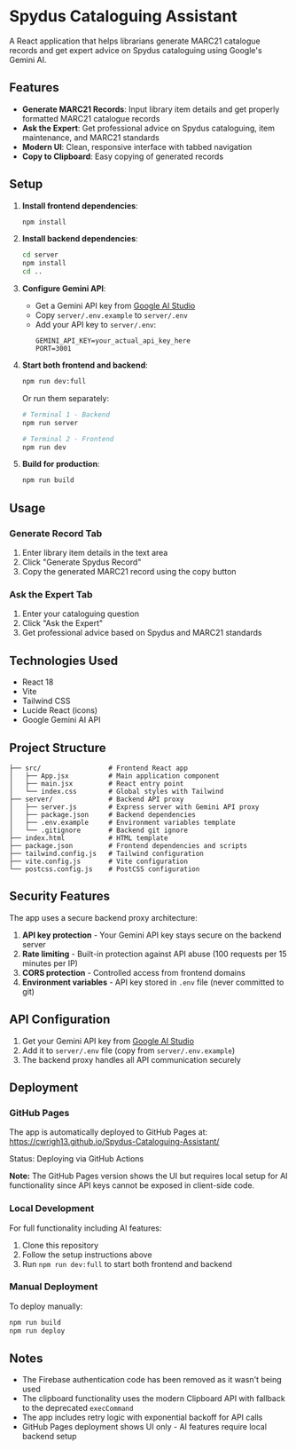 # Spydus Cataloguing Assistant

A React application that helps librarians generate MARC21 catalogue records and get expert advice on Spydus cataloguing using Google's Gemini AI.

## Features

- **Generate MARC21 Records**: Input library item details and get properly formatted MARC21 catalogue records
- **Ask the Expert**: Get professional advice on Spydus cataloguing, item maintenance, and MARC21 standards
- **Modern UI**: Clean, responsive interface with tabbed navigation
- **Copy to Clipboard**: Easy copying of generated records

## Setup

1. **Install frontend dependencies**:
   ```bash
   npm install
   ```

2. **Install backend dependencies**:
   ```bash
   cd server
   npm install
   cd ..
   ```

3. **Configure Gemini API**:
   - Get a Gemini API key from [Google AI Studio](https://makersuite.google.com/app/apikey)
   - Copy `server/.env.example` to `server/.env`
   - Add your API key to `server/.env`:
     ```
     GEMINI_API_KEY=your_actual_api_key_here
     PORT=3001
     ```

4. **Start both frontend and backend**:
   ```bash
   npm run dev:full
   ```
   
   Or run them separately:
   ```bash
   # Terminal 1 - Backend
   npm run server
   
   # Terminal 2 - Frontend  
   npm run dev
   ```

5. **Build for production**:
   ```bash
   npm run build
   ```

## Usage

### Generate Record Tab
1. Enter library item details in the text area
2. Click "Generate Spydus Record" 
3. Copy the generated MARC21 record using the copy button

### Ask the Expert Tab
1. Enter your cataloguing question
2. Click "Ask the Expert"
3. Get professional advice based on Spydus and MARC21 standards

## Technologies Used

- React 18
- Vite
- Tailwind CSS
- Lucide React (icons)
- Google Gemini AI API

## Project Structure

```
├── src/                 # Frontend React app
│   ├── App.jsx          # Main application component
│   ├── main.jsx         # React entry point
│   └── index.css        # Global styles with Tailwind
├── server/              # Backend API proxy
│   ├── server.js        # Express server with Gemini API proxy
│   ├── package.json     # Backend dependencies
│   ├── .env.example     # Environment variables template
│   └── .gitignore       # Backend git ignore
├── index.html           # HTML template
├── package.json         # Frontend dependencies and scripts
├── tailwind.config.js   # Tailwind configuration
├── vite.config.js       # Vite configuration
└── postcss.config.js    # PostCSS configuration
```

## Security Features

The app uses a secure backend proxy architecture:
1. **API key protection** - Your Gemini API key stays secure on the backend server
2. **Rate limiting** - Built-in protection against API abuse (100 requests per 15 minutes per IP)
3. **CORS protection** - Controlled access from frontend domains
4. **Environment variables** - API key stored in `.env` file (never committed to git)

## API Configuration

1. Get your Gemini API key from [Google AI Studio](https://makersuite.google.com/app/apikey)
2. Add it to `server/.env` file (copy from `server/.env.example`)
3. The backend proxy handles all API communication securely

## Deployment

### GitHub Pages
The app is automatically deployed to GitHub Pages at: https://cwrigh13.github.io/Spydus-Cataloguing-Assistant/

Status: Deploying via GitHub Actions

**Note:** The GitHub Pages version shows the UI but requires local setup for AI functionality since API keys cannot be exposed in client-side code.

### Local Development
For full functionality including AI features:
1. Clone this repository
2. Follow the setup instructions above
3. Run `npm run dev:full` to start both frontend and backend

### Manual Deployment
To deploy manually:
```bash
npm run build
npm run deploy
```

## Notes

- The Firebase authentication code has been removed as it wasn't being used
- The clipboard functionality uses the modern Clipboard API with fallback to the deprecated `execCommand`
- The app includes retry logic with exponential backoff for API calls
- GitHub Pages deployment shows UI only - AI features require local backend setup